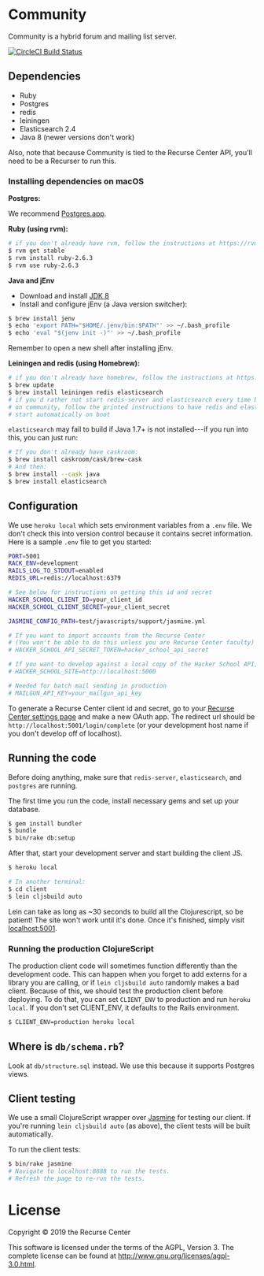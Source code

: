 # Community

Community is a hybrid forum and mailing list server.

[![CircleCI Build Status](https://circleci.com/gh/recursecenter/community.png?circle-token=b21bc07728805b01ea238d0585f7de34dd3b23c3)](https://circleci.com/gh/recursecenter/community)

## Dependencies

- Ruby
- Postgres
- redis
- leiningen
- Elasticsearch 2.4
- Java 8 (newer versions don't work)

Also, note that because Community is tied to the Recurse Center API, you'll need to be a Recurser to run this.

### Installing dependencies on macOS

**Postgres:**

We recommend [Postgres.app](http://postgresapp.com/).

**Ruby (using rvm):**

```sh
# if you don't already have rvm, follow the instructions at https://rvm.io
$ rvm get stable
$ rvm install ruby-2.6.3
$ rvm use ruby-2.6.3
```

**Java and jEnv**

- Download and install [JDK 8](https://www.oracle.com/technetwork/java/javase/downloads/java-archive-javase8-2177648.html)
- Install and configure jEnv (a Java version switcher):

```sh
$ brew install jenv
$ echo 'export PATH="$HOME/.jenv/bin:$PATH"' >> ~/.bash_profile
$ echo 'eval "$(jenv init -)"' >> ~/.bash_profile
```

Remember to open a new shell after installing jEnv.

**Leiningen and redis (using Homebrew):**

```sh
# if you don't already have homebrew, follow the instructions at https://brew.sh
$ brew update
$ brew install leiningen redis elasticsearch
# if you'd rather not start redis-server and elasticsearch every time before hacking
# on community, follow the printed instructions to have redis and elasticsearch
# start automatically on boot
```

`elasticsearch` may fail to build if Java 1.7+ is not installed---if you run into this, you can just run:

```sh
# If you don't already have caskroom:
$ brew install caskroom/cask/brew-cask
# And then:
$ brew install --cask java
$ brew install elasticsearch
```

## Configuration

We use `heroku local` which sets environment variables from a `.env` file. We don't
check this into version control because it contains secret information. Here is
a sample `.env` file to get you started:

```sh
PORT=5001
RACK_ENV=development
RAILS_LOG_TO_STDOUT=enabled
REDIS_URL=redis://localhost:6379

# See below for instructions on getting this id and secret
HACKER_SCHOOL_CLIENT_ID=your_client_id
HACKER_SCHOOL_CLIENT_SECRET=your_client_secret

JASMINE_CONFIG_PATH=test/javascripts/support/jasmine.yml

# If you want to import accounts from the Recurse Center
# (You won't be able to do this unless you are Recurse Center faculty)
# HACKER_SCHOOL_API_SECRET_TOKEN=hacker_school_api_secret

# If you want to develop against a local copy of the Hacker School API, add:
# HACKER_SCHOOL_SITE=http://localhost:5000

# Needed for batch mail sending in production
# MAILGUN_API_KEY=your_mailgun_api_key
```

To generate a Recurse Center client id and secret, go to your [Recurse Center settings page](https://www.recurse.com/settings) and make a new OAuth app. The redirect url should be `http://localhost:5001/login/complete` (or your development host name if you don't develop off of localhost).

## Running the code

Before doing anything, make sure that `redis-server`, `elasticsearch`, and `postgres` are running.

The first time you run the code, install necessary gems and set up your database.

```sh
$ gem install bundler
$ bundle
$ bin/rake db:setup
```

After that, start your development server and start building the client JS.

```sh
$ heroku local

# In another terminal:
$ cd client
$ lein cljsbuild auto
```

Lein can take as long as ~30 seconds to build all the Clojurescript, so be patient! The site won't work until it's done. Once it's finished, simply visit [localhost:5001](http://localhost:5001/).

### Running the production ClojureScript

The production client code will sometimes function differently than the development code. This can happen when you forget to add externs for a library you are calling, or if `lein cljsbuild auto` randomly makes a bad client. Because of this, we should test the production client before deploying. To do that, you can set `CLIENT_ENV` to production and run `heroku local`. If you don't set CLIENT_ENV, it defaults to the Rails environment.

```sh
$ CLIENT_ENV=production heroku local
```

## Where is `db/schema.rb`?

Look at `db/structure.sql` instead. We use this because it supports Postgres views.

## Client testing

We use a small ClojureScript wrapper over [Jasmine](http://jasmine.github.io/2.0/introduction.html) for testing our client. If you're running `lein cljsbuild auto` (as above), the client tests will be built automatically.

To run the client tests:

```sh
$ bin/rake jasmine
# Navigate to localhost:8888 to run the tests.
# Refresh the page to re-run the tests.
```

# License

Copyright © 2019 the Recurse Center

This software is licensed under the terms of the AGPL, Version 3. The complete license can be found at http://www.gnu.org/licenses/agpl-3.0.html.
